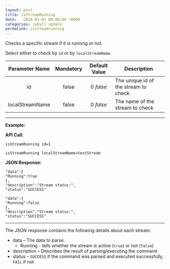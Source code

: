 ```yaml
---
layout: post
title: isStreamRunning
date:   2016-01-01 00:00:00 +0000
categories: jekyll update
permalink: isstreamrunning
---
```


Checks a specific stream if it is running or not.

Select either to check by `id` or by `localStreamName`.

| **Parameter Name** | **Mandatory** | **Default Value** | **Description**                      |
| :----------------: | :-----------: | :---------------: | ------------------------------------ |
|         id         |     false     |     0 *false*     | The unique id of the stream to check |
|  localStreamName   |     false     |     0 *false*     | The name of the stream to check      |



------

**Example:**

**API Call:**

``` 
isStreamRunning id=1
```

``` 
isStreamRunning localStreamName=testStream
```

**JSON Response:**

``` 
"data":{
"Running":true
},
"description":"Stream status:",
"status":"SUCCESS"
```

``` 
"data":{
"Running":false
},
"description":"Stream status:",
"status":"SUCCESS"
```

------

The JSON response contains the following details about each stream:

- data – The data to parse.
  - Running - tells whether the stream is active (`true`) or not (`false`)
- description – Describes the result of parsing/executing the command
- status – `SUCCESS` if the command was parsed and executed successfully, `FAIL` if not